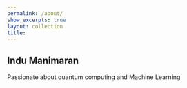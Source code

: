```yaml
---
permalink: /about/
show_excerpts: true
layout: collection
title: 
---
```


## Indu Manimaran

Passionate about quantum computing and Machine Learning